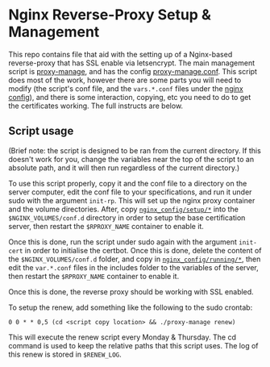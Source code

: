 # Nginx Reverse-Proxy Setup & Management
This repo contains file that aid with the setting up of a Nginx-based reverse-proxy that has SSL enable via letsencrypt. The main management script is [proxy-manage](proxy_manager/proxy-manage), and has the config [proxy-manage.conf](proxy_manager/proxy-manage.conf). This script does most of the work, however there are some parts you will need to modify (the script's conf file, and the `vars.*.conf` files under the [nginx config](nginx_config/running/includes)), and there is some interaction, copying, etc you need to do to get the certificates working. The full instructs are below.

## Script usage
(Brief note: the script is designed to be ran from the current directory. If this doesn't work for you, change the variables near the top of the script to an absolute path, and it will then run regardless of the current directory.)

To use this script properly, copy it and the conf file to a directory on the server computer, edit the conf file to your specifications, and run it under sudo with the argument `init-rp`. This will set up the nginx proxy container and the volume directories. After, copy [`nginx_config/setup/*`](nginx_config/setup) into the `$NGINX_VOLUMES/conf.d` directory in order to setup the base certification server, then restart the `$RPROXY_NAME` container to enable it.

Once this is done, run the script under sudo again with the argument `init-cert` in order to initialise the certbot. Once this is done, delete the content of the `$NGINX_VOLUMES/conf.d` folder, and copy in [`nginx_config/running/*`](nginx_config/running), then edit the `var.*.conf` files in the includes folder to the variables of the server, then restart the `$RPROXY_NAME` container to enable it.

Once this is done, the reverse proxy should be working with SSL enabled.

To setup the renew, add something like the following to the sudo crontab:

```
0 0 * * 0,5 (cd <script copy location> && ./proxy-manage renew)
```

This will execute the renew script every Monday & Thursday. The cd command is used to keep the relative paths that this script uses. The log of this renew is stored in `$RENEW_LOG`.